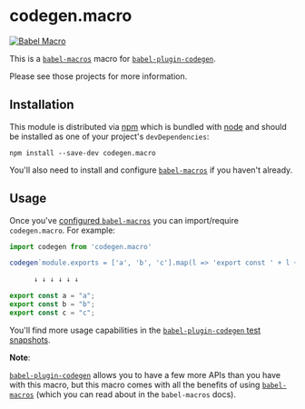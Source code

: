 # codegen.macro

[![Babel Macro](https://img.shields.io/badge/babel--macro-%F0%9F%8E%A3-f5da55.svg?style=flat-square)](https://github.com/kentcdodds/babel-macros)

This is a [`babel-macros`][babel-macros] macro for
[`babel-plugin-codegen`][babel-plugin-codegen].

Please see those projects for more information.

## Installation

This module is distributed via [npm][npm] which is bundled with [node][node] and
should be installed as one of your project's `devDependencies`:

```
npm install --save-dev codegen.macro
```

You'll also need to install and configure [`babel-macros`][babel-macros] if you
haven't already.

## Usage

Once you've [configured `babel-macros`](https://github.com/kentcdodds/babel-macros/blob/master/other/docs/user.md)
you can import/require `codegen.macro`. For example:

```js
import codegen from 'codegen.macro'

codegen`module.exports = ['a', 'b', 'c'].map(l => 'export const ' + l + ' = ' + JSON.stringify(l)).join(';')`

      ↓ ↓ ↓ ↓ ↓ ↓

export const a = "a";
export const b = "b";
export const c = "c";
```

You'll find more usage capabilities in the
[`babel-plugin-codegen` test snapshots][snapshots].

**Note**:

[`babel-plugin-codegen`][babel-plugin-codegen] allows you to have a few more APIs
than you have with this macro, but this macro comes with all the benefits of using
[`babel-macros`][babel-macros] (which you can read about in the `babel-macros` docs).

[npm]: https://www.npmjs.com/
[node]: https://nodejs.org
[babel-macros]: https://github.com/kentcdodds/babel-macros
[babel-plugin-codegen]: https://github.com/kentcdodds/babel-plugin-codegen
[snapshots]: https://github.com/kentcdodds/babel-plugin-codegen/blob/master/src/__tests__/__snapshots__/macro.js.snap

